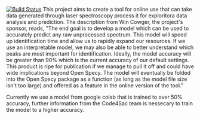 [![Build Status](https://app.travis-ci.com/sujith15/OpenSpecy_project_21.svg?branch=master)](https://app.travis-ci.com/sujith15/OpenSpecy_project_21)
This project aims to create a tool for online use that can take data generated through laser spectroscopy process it for exploritora data analysis and prediction. The description from Win Cowger, the project's sponsor, reads,
"The end goal is to develop a model which can be used to accurately predict any raw unprocessed spectrum. This model will speed up identification time and allow us to rapidly expand our resources. If we use an interpretable model, we may also be able to better understand which peaks are most important for identification. Ideally, the model accuracy will be greater than 90% which is the current accuracy of our default settings. This product is ripe for publication if we manage to pull it off and could have wide implications beyond Open Specy. The model will eventually be folded into the Open Specy package as a function (as long as the model file size isn't too large) and offered as a feature in the online version of the tool."

Currently we use a model from google colab that is trained to over 50% accuracy, further information from the Code4Sac team is nessecary to train the model to a higher accuracy. 
